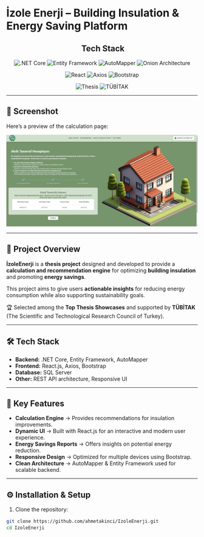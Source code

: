 # İzole Enerji – Building Insulation & Energy Saving Platform  

<div align="center">
<h2> &nbsp;Tech Stack</h2>

<!-- Backend -->
![.NET Core](https://img.shields.io/badge/.NET%20Core-Backend-512BD4?logo=dotnet&logoColor=white)
![Entity Framework](https://img.shields.io/badge/Entity%20Framework-ORM-6DB33F?logo=nuget&logoColor=white)
![AutoMapper](https://img.shields.io/badge/AutoMapper-ObjectMapping-FF6F00?logo=autodesk&logoColor=white)
![Onion Architecture](https://img.shields.io/badge/Onion%20Architecture-DesignPattern-4B0082?logo=archlinux&logoColor=white)

<!-- Frontend -->
![React](https://img.shields.io/badge/React-Frontend-61DAFB?logo=react&logoColor=black)
![Axios](https://img.shields.io/badge/Axios-HTTPClient-5A29E4?logo=axios&logoColor=white)
![Bootstrap](https://img.shields.io/badge/Bootstrap-UI-7952B3?logo=bootstrap&logoColor=white)

<!-- Project Context -->
![Thesis](https://img.shields.io/badge/Thesis-Project-FF1493?logo=academia&logoColor=white)
![TÜBİTAK](https://img.shields.io/badge/TÜBİTAK-Supported-DC143C?logo=turkishairlines&logoColor=white)
</div>

---

## 📸 Screenshot  

Here’s a preview of the calculation page:  

<img src="./izoleEnerji_CalculatePage.jpeg" alt="IzoleEnerji Calculation Page" width="900"/>  

---

## 📖 Project Overview  
**İzoleEnerji** is a **thesis project** designed and developed to provide a **calculation and recommendation engine** for optimizing **building insulation** and promoting **energy savings**.  

This project aims to give users **actionable insights** for reducing energy consumption while also supporting sustainability goals.  

🏆 Selected among the **Top Thesis Showcases** and supported by **TÜBİTAK** (The Scientific and Technological Research Council of Turkey).  

---

## 🛠️ Tech Stack
- **Backend:** .NET Core, Entity Framework, AutoMapper  
- **Frontend:** React.js, Axios, Bootstrap  
- **Database:** SQL Server  
- **Other:** REST API architecture, Responsive UI  

---

## 🚀 Key Features
- **Calculation Engine** → Provides recommendations for insulation improvements.  
- **Dynamic UI** → Built with React.js for an interactive and modern user experience.  
- **Energy Savings Reports** → Offers insights on potential energy reduction.  
- **Responsive Design** → Optimized for multiple devices using Bootstrap.  
- **Clean Architecture** → AutoMapper & Entity Framework used for scalable backend.  

---

## ⚙️ Installation & Setup

1. Clone the repository:
```bash
git clone https://github.com/ahmetakinci/IzoleEnerji.git
cd IzoleEnerji
